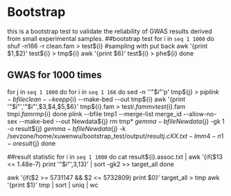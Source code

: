 # Bootstrap
this is a bootstrap test to validate the reliability of GWAS results derived from small experimental samples.
##bootstrap test
for i in `seq 1 1000`
do
shuf -n166 -r clean.fam > test${i} #sampling with put back
awk '{print $1,$2}' test${i} > tmp${i}
awk '{print $6}' test${i} > phe${i}
done
## GWAS for 1000 times
for j in `seq 1 1000`
do
  for i in `seq 1 166`
  do
  sed -n ''"$i"'p' tmp${j} > p${i} 
  plink -bfile clean --keep p${i} --make-bed --out tmp${i}
  awk '{print '"$i"','"$i"',$3,$4,$5,$6}' tmp${i}.fam > test${i}.fam
  mv test${i}.fam tmp${i}.fam
  rm p${i}
  done
 plink --bfile tmp1 --merge-list merge_id --allow-no-sex --make-bed --out Newdata${j}
 rm tmp*
 $gemma -bfile Newdata${j} -gk 1 -o result${j}
 $gemma -bfile Newdata${j} -k /sevzone/home/xuwenwu/bootstrap_test/output/result${j}.cXX.txt -lmm 4 -n 1 -o result${j}
done

##result statistic
for i in `seq 1 1000`
do
cat result${i}.assoc.txt | awk '{if($13 <= 1.48e-7) print '"$i"',$3,$13}' | sort -gk2  >> target_all
done

awk '{if($2 >= 5731147 && $2 <= 5732809) print $0}' target_all > tmp
awk '{print $1}' tmp | sort | uniq | wc
